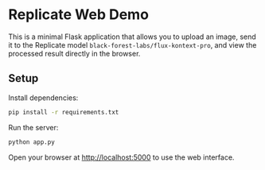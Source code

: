 # Replicate Web Demo

This is a minimal Flask application that allows you to upload an image, send it to the Replicate model `black-forest-labs/flux-kontext-pro`, and view the processed result directly in the browser.

## Setup

Install dependencies:

```bash
pip install -r requirements.txt
```

Run the server:

```bash
python app.py
```

Open your browser at [http://localhost:5000](http://localhost:5000) to use the web interface.
